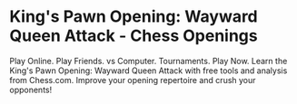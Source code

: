 ---
---

King's Pawn Opening: Wayward Queen Attack - Chess Openings
==========================================================


Play Online. Play Friends. vs Computer. Tournaments. Play Now. Learn the King's Pawn Opening: Wayward Queen Attack with free tools and analysis from Chess.com. Improve your opening repertoire and crush your opponents!